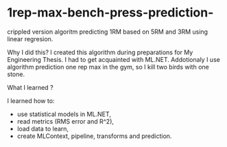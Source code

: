 # 1rep-max-bench-press-prediction-
crippled version algoritm predicting 1RM based on 5RM and 3RM using linear regresion.

Why I did this?
I created this algorithm during preparations for My Engineering Thesis. I had to get acquainted with ML.NET. Addotionaly I use algorithm prediction one rep max in the gym, so I kill two birds with one stone.

What I learned ?

I learned how to:
- use statistical models in ML.NET,
- read metrics (RMS error and R^2),
- load data to learn,
- create MLContext, pipeline, transforms and prediction.
